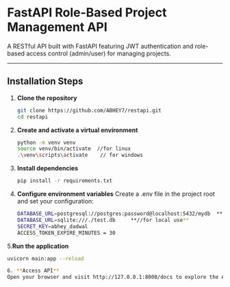 # FastAPI Role-Based Project Management API

A RESTful API built with FastAPI featuring JWT authentication and role-based access control (admin/user) for managing projects.

---

## Installation Steps

1. **Clone the repository**

   ```bash
   git clone https://github.com/ABHEY7/restapi.git
   cd restapi
   
2. **Create and activate a virtual environment**
    ```bash
   python -m venv venv
   source venv/bin/activate  //for linux
   .\venv\scripts\activate    // for windows

4. **Install dependencies**
   ```bash
   pip install -r requirements.txt

6. **Configure environment variables**
  Create a .env file in the project root and set your configuration:
    ```bash
   DATABASE_URL=postgresql://postgres:password@localhost:5432/mydb  **// for postgresql use**
   DATABASE_URL=sqlite:///./test.db     **//for local use**
   SECRET_KEY=abhey_dadwal
   ACCESS_TOKEN_EXPIRE_MINUTES = 30

5.**Run the application**
   ```bash
  uvicorn main:app --reload
  
6. **Access API**
   Open your browser and visit http://127.0.0.1:8000/docs to explore the API documentation.
